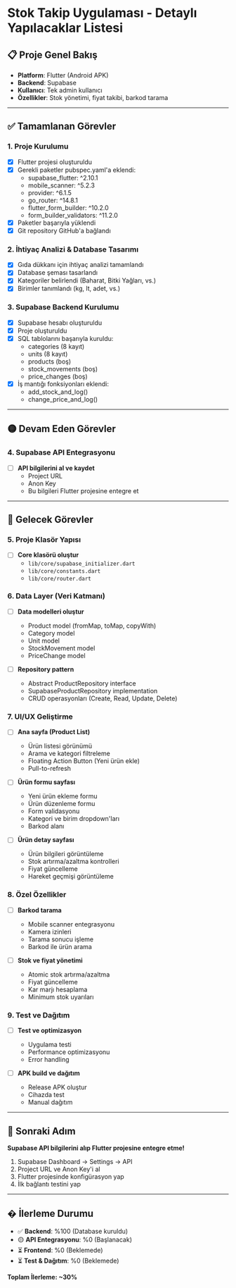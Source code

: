 # Stok Takip Uygulaması - Detaylı Yapılacaklar Listesi

## 📋 Proje Genel Bakış
- **Platform**: Flutter (Android APK)
- **Backend**: Supabase
- **Kullanıcı**: Tek admin kullanıcı
- **Özellikler**: Stok yönetimi, fiyat takibi, barkod tarama

---

## ✅ Tamamlanan Görevler

### 1. Proje Kurulumu
- [x] Flutter projesi oluşturuldu
- [x] Gerekli paketler pubspec.yaml'a eklendi:
  - supabase_flutter: ^2.10.1
  - mobile_scanner: ^5.2.3
  - provider: ^6.1.5
  - go_router: ^14.8.1
  - flutter_form_builder: ^10.2.0
  - form_builder_validators: ^11.2.0
- [x] Paketler başarıyla yüklendi
- [x] Git repository GitHub'a bağlandı

### 2. İhtiyaç Analizi & Database Tasarımı
- [x] Gıda dükkanı için ihtiyaç analizi tamamlandı
- [x] Database şeması tasarlandı
- [x] Kategoriler belirlendi (Baharat, Bitki Yağları, vs.)
- [x] Birimler tanımlandı (kg, lt, adet, vs.)

### 3. Supabase Backend Kurulumu
- [x] Supabase hesabı oluşturuldu
- [x] Proje oluşturuldu
- [x] SQL tablolarını başarıyla kuruldu:
  - categories (8 kayıt)
  - units (8 kayıt) 
  - products (boş)
  - stock_movements (boş)
  - price_changes (boş)
- [x] İş mantığı fonksiyonları eklendi:
  - add_stock_and_log()
  - change_price_and_log()

---

## 🟡 Devam Eden Görevler

### 4. Supabase API Entegrasyonu
- [ ] **API bilgilerini al ve kaydet**
  - Project URL
  - Anon Key
  - Bu bilgileri Flutter projesine entegre et

---

## 📂 Gelecek Görevler

### 5. Proje Klasör Yapısı
- [ ] **Core klasörü oluştur**
  - `lib/core/supabase_initializer.dart`
  - `lib/core/constants.dart`
  - `lib/core/router.dart`

### 6. Data Layer (Veri Katmanı)
- [ ] **Data modelleri oluştur**
  - Product model (fromMap, toMap, copyWith)
  - Category model
  - Unit model
  - StockMovement model
  - PriceChange model

- [ ] **Repository pattern**
  - Abstract ProductRepository interface
  - SupabaseProductRepository implementation
  - CRUD operasyonları (Create, Read, Update, Delete)

### 7. UI/UX Geliştirme
- [ ] **Ana sayfa (Product List)**
  - Ürün listesi görünümü
  - Arama ve kategori filtreleme
  - Floating Action Button (Yeni ürün ekle)
  - Pull-to-refresh

- [ ] **Ürün formu sayfası**
  - Yeni ürün ekleme formu
  - Ürün düzenleme formu
  - Form validasyonu
  - Kategori ve birim dropdown'ları
  - Barkod alanı

- [ ] **Ürün detay sayfası**
  - Ürün bilgileri görüntüleme
  - Stok artırma/azaltma kontrolleri
  - Fiyat güncelleme
  - Hareket geçmişi görüntüleme

### 8. Özel Özellikler
- [ ] **Barkod tarama**
  - Mobile scanner entegrasyonu
  - Kamera izinleri
  - Tarama sonucu işleme
  - Barkod ile ürün arama

- [ ] **Stok ve fiyat yönetimi**
  - Atomic stok artırma/azaltma
  - Fiyat güncelleme
  - Kar marjı hesaplama
  - Minimum stok uyarıları

### 9. Test ve Dağıtım
- [ ] **Test ve optimizasyon**
  - Uygulama testi
  - Performance optimizasyonu
  - Error handling

- [ ] **APK build ve dağıtım**
  - Release APK oluştur
  - Cihazda test
  - Manual dağıtım

---

## 🚀 Sonraki Adım
**Supabase API bilgilerini alıp Flutter projesine entegre etme!**

1. Supabase Dashboard → Settings → API
2. Project URL ve Anon Key'i al
3. Flutter projesinde konfigürasyon yap
4. İlk bağlantı testini yap

---

## � İlerleme Durumu
- ✅ **Backend**: %100 (Database kuruldu)
- 🟡 **API Entegrasyonu**: %0 (Başlanacak)
- ⏳ **Frontend**: %0 (Beklemede)
- ⏳ **Test & Dağıtım**: %0 (Beklemede)

**Toplam İlerleme: ~30%**